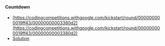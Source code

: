 #### Countdown
- [https://codingcompetitions.withgoogle.com/kickstart/round/000000000019ff43/00000000003380d2](https://codingcompetitions.withgoogle.com/kickstart/round/000000000019ff43/00000000003380d2)
- [Solution](https://github.com/Omanshu840/Competitive-Programming/blob/master/Google%20KickStart/Round%20C/Countdown.cpp)
